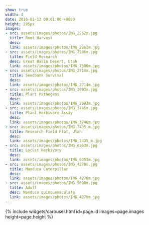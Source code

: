 ```yaml
---
show: true
width: 4
date: 2016-01-12 00:01:00 +0800
height: 295px
images:
- src: assets/images/photos/IMG_2262m.jpg
  title: Root Harvest
  desc: 
  link: assets/images/photos/IMG_2262m.jpg
- src: assets/images/photos/IMG_7596m.jpg
  title: Field Research
  desc: Great Basin Desert, Utah
  link: assets/images/photos/IMG_7596m.jpg
- src: assets/images/photos/IMG_2714m.jpg
  title: Seedbank Survival
  desc:
  link: assets/images/photos/IMG_2714m.jpg
- src: assets/images/photos/IMG_2093m.jpg
  title: Plant Pathogens
  desc:
  link: assets/images/photos/IMG_2093m.jpg
- src: assets/images/photos/IMG_3746m.jpg
  title: Plant Herbivore Assay
  desc:
  link: assets/images/photos/IMG_3746m.jpg
- src: assets/images/photos/IMG_7435_m.jpg
  title: Research Field Plot, Utah
  desc: 
  link: assets/images/photos/IMG_7435_m.jpg
- src: assets/images/photos/IMG_6353m.jpg
  title: Locust Herbivory
  desc: 
  link: assets/images/photos/IMG_6353m.jpg
- src: assets/images/photos/IMG_4270m.jpg
  title: Manduca Caterpillar
  desc: 
  link: assets/images/photos/IMG_4270m.jpg
- src: assets/images/photos/IMG_5698m.jpg
  title: Adult
  desc: Manduca quinquemaculata
  link: assets/images/photos/IMG_4270m.jpg
---
```


{% include widgets/carousel.html id=page.id images=page.images height=page.height %}
